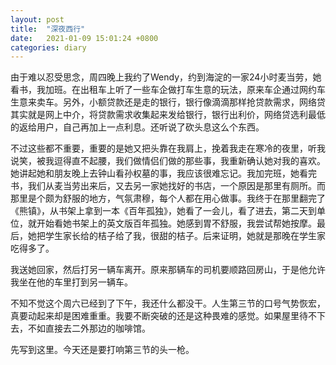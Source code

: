 ```yaml
---
layout: post
title:  "深夜西行"
date:   2021-01-09 15:01:24 +0800
categories: diary
---
```


由于难以忍受思念，周四晚上我约了Wendy，约到海淀的一家24小时麦当劳，她看书，我加班。在出租车上听了一些车企做打车生意的玩法，原来车企通过网约车生意来卖车。另外，小额贷款还是走的银行，银行像滴滴那样抢贷款需求，网络贷其实就是网上中介，将贷款需求收集起来发给银行，银行出利价，网络贷选利最低的返给用户，自己再加上一点利息。还听说了砍头息这么个东西。

不过这些都不重要，重要的是她又把头靠在我肩上，挽着我走在寒冷的夜里，听我说笑，被我逗得直不起腰，我们做情侣们做的那些事，我重新确认她对我的喜欢。她讲起她和朋友晚上去钟山看孙权墓的事，我应该很难忘记。我加完班，她看完书，我们从麦当劳出来后，又去另一家她找好的书店，一个原因是那里有厕所。而那里是个颇为舒服的地方，气氛肃穆，每个人都在用心做事。我终于在那里翻完了《熊镇》，从书架上拿到一本《百年孤独》，她看了一会儿，看了进去，第二天到单位，就开始看她书架上的英文版百年孤独。她感到胃不舒服，我尝试帮她按摩。最后，她把学生家长给的桔子给了我，很甜的桔子。后来证明，她就是那晚在学生家吃得多了。

我送她回家，然后打另一辆车离开。原来那辆车的司机要顺路回房山，于是他允许我坐在他的车里打到另一辆车。

不知不觉这个周六已经到了下午，我还什么都没干。人生第三节的口号气势恢宏，真要动起来却是困难重重。我要不断突破的还是这种畏难的感觉。如果屋里待不下去，不如直接去二外那边的咖啡馆。

先写到这里。今天还是要打响第三节的头一枪。

